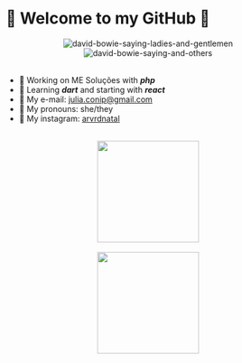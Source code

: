 # 🌲 Welcome to my GitHub 🌲

<div align="center">
	<img src="https://64.media.tumblr.com/4a4a42aad5b95327ede0562bf9d48afe/tumblr_o2mbw0Abxp1ruz2ajo1_400.gif" alt="david-bowie-saying-ladies-and-gentlemen"/>
	<img src="https://i.pinimg.com/originals/63/3e/7b/633e7b16bc0349db1e671ef68e989d65.gif" alt="david-bowie-saying-and-others"/>
</div><br>

- 🌵 Working on ME Soluções with ***php***
- 🌱 Learning ***dart*** and starting with ***react***
- 🍃 My e-mail: julia.conip@gmail.com
- 🌻 My pronouns: she/they
- 🌴 My instagram: [arvrdnatal](instagram.com/arvrdnatal)
<br>

<div align="center">
	<a href='https://github.com/arvrdnatal'>
	<img height="180em" src="https://github-readme-stats.vercel.app/api?username=arvrdnatal&show_icons=true&theme=merko&include_all_commits=true&count_private=true"/><br><br>
	<img height="180em" src="https://github-readme-stats.vercel.app/api/top-langs/?username=arvrdnatal&layout=compact&langs_count=7&theme=merko"/>
</div>

